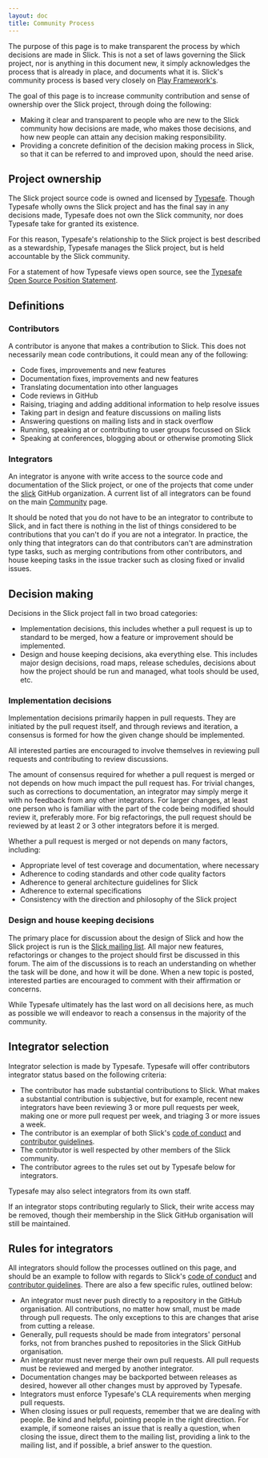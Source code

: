 ```yaml
---
layout: doc
title: Community Process
---
```


The purpose of this page is to make transparent the process by which decisions are made in Slick.  This is not a set of laws governing the Slick project, nor is anything in this document new, it simply acknowledges the process that is already in place, and documents what it is. Slick's community process is based very closely on [Play Framework's](https://playframework.com/community-process).

The goal of this page is to increase community contribution and sense of ownership over the Slick project, through doing the following:

* Making it clear and transparent to people who are new to the Slick community how decisions are made, who makes those decisions, and how new people can attain any decision making responsibility.
* Providing a concrete definition of the decision making process in Slick, so that it can be referred to and improved upon, should the need arise.

## Project ownership

The Slick project source code is owned and licensed by [Typesafe](https://www.typesafe.com).  Though Typesafe wholly owns the Slick project and has the final say in any decisions made, Typesafe does not own the Slick community, nor does Typesafe take for granted its existence.

For this reason, Typesafe's relationship to the Slick project is best described as a stewardship, Typesafe manages the Slick project, but is held accountable by the Slick community.

For a statement of how Typesafe views open source, see the [Typesafe Open Source Position Statement](https://typesafe.com/open-source-position-statement).

## Definitions

### Contributors

A contributor is anyone that makes a contribution to Slick.  This does not necessarily mean code contributions, it could mean any of the following:

* Code fixes, improvements and new features
* Documentation fixes, improvements and new features
* Translating documentation into other languages
* Code reviews in GitHub
* Raising, triaging and adding additional information to help resolve issues
* Taking part in design and feature discussions on mailing lists
* Answering questions on mailing lists and in stack overflow
* Running, speaking at or contributing to user groups focussed on Slick
* Speaking at conferences, blogging about or otherwise promoting Slick

### Integrators

An integrator is anyone with write access to the source code and documentation of the Slick project, or one of the projects that come under the [slick](https://github.com/slick) GitHub organization.  A current list of all integrators can be found on the main [Community](/community/) page.

It should be noted that you do not have to be an integrator to contribute to Slick, and in fact there is nothing in the list of things considered to be contributions that you can't do if you are not a integrator.  In practice, the only thing that integrators can do that contributors can't are adminstration type tasks, such as merging contributions from other contributors, and house keeping tasks in the issue tracker such as closing fixed or invalid issues.

## Decision making

Decisions in the Slick project fall in two broad categories:

* Implementation decisions, this includes whether a pull request is up to standard to be merged, how a feature or improvement should be implemented.
* Design and house keeping decisions, aka everything else.  This includes major design decisions, road maps, release schedules, decisions about how the project should be run and managed, what tools should be used, etc.

### Implementation decisions

Implementation decisions primarily happen in pull requests.  They are initiated by the pull request itself, and through reviews and iteration, a consensus is formed for how the given change should be implemented.

All interested parties are encouraged to involve themselves in reviewing pull requests and contributing to review discussions.

The amount of consensus required for whether a pull request is merged or not depends on how much impact the pull request has.  For trivial changes, such as corrections to documentation, an integrator may simply merge it with no feedback from any other integrators.  For larger changes, at least one person who is familiar with the part of the code being modified should review it, preferably more.  For big refactorings, the pull request should be reviewed by at least 2 or 3 other integrators before it is merged.

Whether a pull request is merged or not depends on many factors, including:

* Appropriate level of test coverage and documentation, where necessary
* Adherence to coding standards and other code quality factors
* Adherence to general architecture guidelines for Slick
* Adherence to external specifications
* Consistency with the direction and philosophy of the Slick project

### Design and house keeping decisions

The primary place for discussion about the design of Slick and how the Slick project is run is the [Slick mailing list](http://groups.google.com/group/scalaquery).  All major new features, refactorings or changes to the project should first be discussed in this forum.  The aim of the discussions is to reach an understanding on whether the task will be done, and how it will be done.  When a new topic is posted, interested parties are encouraged to comment with their affirmation or concerns.

While Typesafe ultimately has the last word on all decisions here, as much as possible we will endeavor to reach a consensus in the majority of the community.

## Integrator selection

Integrator selection is made by Typesafe.  Typesafe will offer contributors integrator status based on the following criteria:

* The contributor has made substantial contributions to Slick.  What makes a substantial contribution is subjective, but for example, recent new integrators have been reviewing 3 or more pull requests per week, making one or more pull request per week, and triaging 3 or more issues a week.
* The contributor is an exemplar of both Slick's [code of conduct](/community/conduct) and [contributor guidelines](https://github.com/slick/slick/blob/master/CONTRIBUTING.md).
* The contributor is well respected by other members of the Slick community.
* The contributor agrees to the rules set out by Typesafe below for integrators.

Typesafe may also select integrators from its own staff.

If an integrator stops contributing regularly to Slick, their write access may be removed, though their membership in the Slick GitHub organisation will still be maintained.

## Rules for integrators

All integrators should follow the processes outlined on this page, and should be an example to follow with regards to Slick's [code of conduct](/community/conduct) and [contributor guidelines](https://github.com/slick/slick/blob/master/CONTRIBUTING.md).  There are also a few specific rules, outlined below:

* An integrator must never push directly to a repository in the GitHub organisation.  All contributions, no matter how small, must be made through pull requests.  The only exceptions to this are changes that arise from cutting a release.
* Generally, pull requests should be made from integrators' personal forks, not from branches pushed to repositories in the Slick GitHub organisation.
* An integrator must never merge their own pull requests.  All pull requests must be reviewed and merged by another integrator.
* Documentation changes may be backported between releases as desired, however all other changes must by approved by Typesafe.
* Integrators must enforce Typesafe's CLA requirements when merging pull requests.
* When closing issues or pull requests, remember that we are dealing with people.  Be kind and helpful, pointing people in the right direction.  For example, if someone raises an issue that is really a question, when closing the issue, direct them to the mailing list, providing a link to the mailing list, and if possible, a brief answer to the question.
